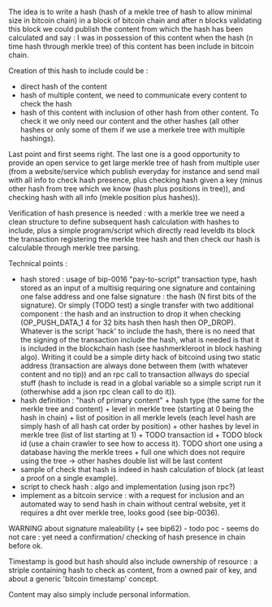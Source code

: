 The idea is to write a hash (hash of a mekle tree of hash to allow minimal size in bitcoin chain) in a block of bitcoin chain and after n blocks validating this block we could publish the content from which the hash has been calculated and say : I was in possession of this content when the hash (n time hash through merkle tree) of this content has been include in bitcoin chain.

Creation of this hash to include could be :
  - direct hash of the content
  - hash of multiple content, we need to communicate every content to check the hash
  - hash of this content with inclusion of other hash from other content. To check it we only need our content and the other hashes (all other hashes or only some of them if we use a merkele tree with multiple hashings).

Last point and first seems right. The last one is a good opportunity to provide an open service to get large merkle tree of hash from multiple user (from a website/service which publish everyday for instance and send mail with all info to check hash presence, plus checking hash given a key (minus other hash from tree which we know (hash plus positions in tree)), and checking hash with all info (mekle position plus hashes)).

Verification of hash presence is needed : with a merkle tree we need a clean structure to define subsequent hash calculation with hashes to include, plus a simple program/script which directly read leveldb its block the transaction registering the merkle tree hash and then check our hash is calculable through merkle tree parsing.

Technical points :
  - hash stored : usage of bip-0016 "pay-to-script" transaction type, hash stored as an input of a multisig requiring one signature and containing one false address and one false signature : the hash (N first bits of the signature). Or simply (TODO test) a single transfer with two additional component : the hash and an instruction to drop it when checking (OP_PUSH_DATA_1 4 for 32 bits hash then hash then OP_DROP).
  Whatever is the script 'hack' to include the hash, there is no need that the signing of the transaction include the hash, what is needed is that it is included in the blockchain hash (see hashmerkleroot in block hashing algo).
  Writing it could be a simple dirty hack of bitcoind using two static address (transaction are always done between them (with whatever content and no tip)) and an rpc call to transaction allways do special stuff (hash to include is read in a global variable so a simple script run it (otherwhise add a json rpc clean call to do it)).
  - hash definition : "hash of primary content" + hash type (the same for the merkle tree and content) + level in merkle tree (starting at 0 being the hash in chain) + list of position in all merkle levels (each level hash are simply hash of all hash cat order by position) + other hashes by level in merkle tree (list of list starting at 1) + TODO transaction id + TODO block id (use a chain crawler to see how to access it). TODO short one using a database having the merkle trees + full one which does not require using the tree -> other hashes double list will be last content
  - sample of check that hash is indeed in hash calculation of block (at least a proof on a single example).
  - script to check hash : algo and implementation (using json rpc?)
  - implement as a bitcoin service : with a request for inclusion and an automated way to send hash in chain without central website, yet it requires a dht over merkle tree, looks good (see bip-0036).



  WARNING about signature maleability (+ see bip62) - todo poc - seems do not care : yet need a confirmation/ checking of hash presence in chain before ok.


Timestamp is good but hash should also include ownership of resource : a striple containing hash to check as content, from a owned pair of key, and about a generic 'bitcoin timestamp' concept.

Content may also simply include personal information.

